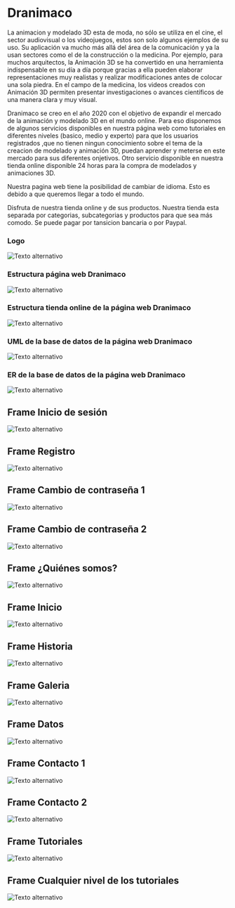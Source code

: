 # Dranimaco

La animacion y modelado 3D esta de moda, no sólo se utiliza en el cine, el sector audiovisual o los videojuegos, estos son solo algunos ejemplos de su uso. Su aplicación va mucho más allá del área de la comunicación y ya la usan sectores como el de la construcción o la medicina. Por ejemplo, para muchos arquitectos, la Animación 3D se ha convertido en una herramienta indispensable en su día a día porque gracias a ella pueden elaborar representaciones muy realistas y realizar modificaciones antes de colocar una sola piedra. En el campo de la medicina, los videos creados con Animación 3D permiten presentar investigaciones o avances científicos de una manera clara y muy visual.

Dranimaco se creo en el año 2020 con el objetivo de expandir el mercado de la animación y modelado 3D en el mundo online. Para eso disponemos de algunos servicios disponibles en nuestra página web como tutoriales en diferentes niveles (basico, medio y experto) para que los usuarios registrados ,que no tienen ningun conocimiento sobre el tema de la creacion de modelado y animación 3D, puedan aprender y meterse en este mercado para sus diferentes onjetivos. Otro servicio disponible en nuestra tienda online disponible 24 horas para la compra de modelados y animaciones 3D.

Nuestra pagina web tiene la posibilidad de cambiar de idioma. Esto es debido a que queremos llegar a todo el mundo.

Disfruta de nuestra tienda online y de sus productos. Nuestra tienda esta separada por categorias, subcategorias y productos para que sea más comodo. Se puede pagar por tansicion bancaria o por Paypal.

### Logo

![Texto alternativo](https://i.ibb.co/0XVBmXq/logo.png)

### Estructura página web Dranimaco

![Texto alternativo](https://i.ibb.co/wrS5Y6j/Dranimaco.png)

### Estructura tienda online de la página web Dranimaco

![Texto alternativo](https://i.ibb.co/Tw97T1p/Tienda-Dranimaco.png)

### UML de la base de datos de la página web Dranimaco

![Texto alternativo](https://i.ibb.co/8sGq4xD/ER.png)

### ER de la base de datos de la página web Dranimaco

![Texto alternativo](https://i.ibb.co/bbdLSbB/ER-BD.png)

## Frame Inicio de sesión

![Texto alternativo](https://i.ibb.co/qs1ZvSS/inicio-Sesion.png)

## Frame Registro

![Texto alternativo](https://i.ibb.co/bFcXY77/registro.png)

## Frame Cambio de contraseña 1

![Texto alternativo](https://i.ibb.co/HzT95Bh/contrase-a1.png)

## Frame Cambio de contraseña 2

![Texto alternativo](https://i.ibb.co/tsNjhV4/contrase-a2.png)

## Frame ¿Quiénes somos?

![Texto alternativo](https://i.ibb.co/sPqJsbL/somos.png)

## Frame Inicio

![Texto alternativo](https://i.ibb.co/1LPyz7x/index.png)

## Frame Historia

![Texto alternativo](https://i.ibb.co/Rpm3xD3/historia.png)

## Frame Galeria

![Texto alternativo](https://i.ibb.co/WGHq8HV/galeria.png)

## Frame Datos

![Texto alternativo](https://i.ibb.co/PCvLVL4/datos.png)

## Frame Contacto 1

![Texto alternativo](https://i.ibb.co/K7yh6ng/contacto-2.png)

## Frame Contacto 2

![Texto alternativo](https://i.ibb.co/J7h530y/contacto2.png)

## Frame Tutoriales

![Texto alternativo](https://i.ibb.co/PtgVQQb/Tutoriales.png)

## Frame Cualquier nivel de los tutoriales

![Texto alternativo](https://i.ibb.co/jD54318/videos.png)

